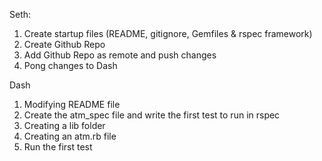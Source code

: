 Seth:
1) Create startup files (README, gitignore, Gemfiles & rspec framework)
2) Create Github Repo
3) Add Github Repo as remote and push changes
4) Pong changes to Dash

Dash
1) Modifying README file
2) Create the atm_spec file and write the first test to run in rspec
3) Creating a lib folder
4) Creating an atm.rb file
5) Run the first test